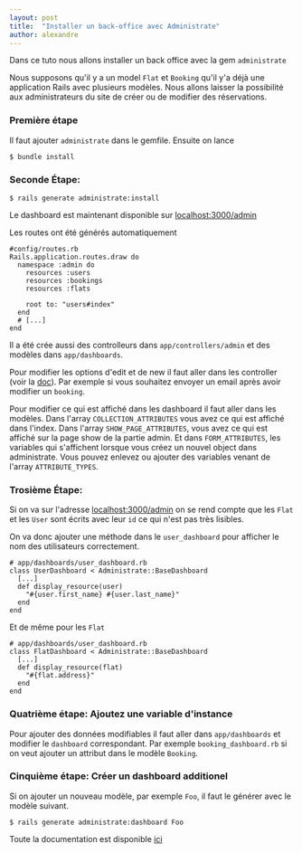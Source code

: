 ```yaml
---
layout: post
title:  "Installer un back-office avec Administrate"
author: alexandre
---
```


Dans ce tuto nous allons installer un back office avec la gem `administrate`

Nous supposons qu'il y a un model `Flat` et `Booking` qu'il y'a déjà une application Rails avec plusieurs modèles. Nous allons laisser la possibilité aux administrateurs du site de créer ou de modifier des réservations.

### Première étape

Il faut ajouter `administrate` dans le gemfile.
Ensuite on lance

```
$ bundle install
```

### Seconde Étape:

```
$ rails generate administrate:install
```

Le dashboard est maintenant disponible sur [localhost:3000/admin](localhost:3000/admin)

Les routes ont été générés automatiquement

```
#config/routes.rb
Rails.application.routes.draw do
  namespace :admin do
    resources :users
    resources :bookings
    resources :flats

    root to: "users#index"
  end
  # [...]
end
```

Il a été crée aussi des controlleurs dans `app/controllers/admin` et des modèles dans `app/dashboards`.

Pour modifier les options d'edit et de new il faut aller dans les controller (voir la [doc](https://administrate-prototype.herokuapp.com/customizing_controller_actions)). Par exemple si vous souhaitez envoyer un email après avoir modifier un `booking`.

Pour modifier ce qui est affiché dans les dashboard il faut aller dans les modèles. Dans l'array `COLLECTION_ATTRIBUTES` vous avez ce qui est affiché dans l'index. Dans l'array `SHOW_PAGE_ATTRIBUTES`, vous avez ce qui est affiché sur la page show de la partie admin. Et dans `FORM_ATTRIBUTES`, les variables qui s'affichent lorsque vous créez un nouvel object dans administrate. Vous pouvez enlevez ou ajouter des variables venant de l'array `ATTRIBUTE_TYPES`.

### Trosième Étape:

Si on va sur l'adresse [localhost:3000/admin](localhost:3000/admin) on se rend compte que les `Flat` et les `User` sont écrits avec leur `id` ce qui n'est pas très lisibles.

On va donc ajouter une méthode dans le `user_dashboard` pour afficher le nom des utilisateurs correctement.

```
# app/dashboards/user_dashboard.rb
class UserDashboard < Administrate::BaseDashboard
  [...]
  def display_resource(user)
    "#{user.first_name} #{user.last_name}"
  end
end
```

Et de même pour les `Flat`

```
# app/dashboards/user_dashboard.rb
class FlatDashboard < Administrate::BaseDashboard
  [...]
  def display_resource(flat)
    "#{flat.address}"
  end
end
```

### Quatrième étape: Ajoutez une variable d'instance

Pour ajouter des données modifiables il faut aller dans `app/dashboards` et modifier le `dashboard` correspondant. Par exemple `booking_dashboard.rb` si on veut ajouter un attribut dans le modèle `Booking`.

### Cinquième étape: Créer un dashboard additionel

Si on ajouter un nouveau modèle, par exemple `Foo`, il faut le générer avec le modèle suivant.

```
$ rails generate administrate:dashboard Foo
```

Toute la documentation est disponible [ici](https://administrate-prototype.herokuapp.com/)
